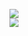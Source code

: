 [![](https://img.shields.io/badge/Made%20With-Github%20Spray-lightgrey.svg?style=for-the-badge&logo=github)](https://github.com/Annihil/github-spray#858)  
[![](https://i.imgur.com/2DrTn0Z.gif)](https://github.com/Annihil/github-spray)